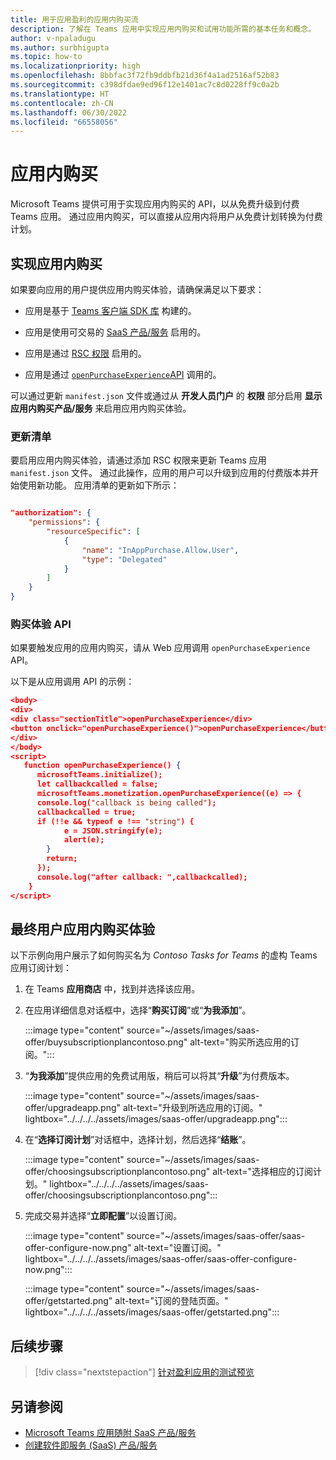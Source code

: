 ```yaml
---
title: 用于应用盈利的应用内购买流
description: 了解在 Teams 应用中实现应用内购买和试用功能所需的基本任务和概念。
author: v-npaladugu
ms.author: surbhigupta
ms.topic: how-to
ms.localizationpriority: high
ms.openlocfilehash: 8bbfac3f72fb9ddbfb21d36f4a1ad2516af52b83
ms.sourcegitcommit: c398dfdae9ed96f12e1401ac7c8d0228ff9c0a2b
ms.translationtype: HT
ms.contentlocale: zh-CN
ms.lasthandoff: 06/30/2022
ms.locfileid: "66558056"
---
```

# <a name="in-app-purchases"></a>应用内购买

Microsoft Teams 提供可用于实现应用内购买的 API，以从免费升级到付费 Teams 应用。 通过应用内购买，可以直接从应用内将用户从免费计划转换为付费计划。

## <a name="implement-in-app-purchases"></a>实现应用内购买

如果要向应用的用户提供应用内购买体验，请确保满足以下要求：

* 应用是基于 [Teams 客户端 SDK 库](https://github.com/OfficeDev/microsoft-teams-library-js) 构建的。

* 应用是使用可交易的 [SaaS 产品/服务](~/concepts/deploy-and-publish/appsource/prepare/include-saas-offer.md) 启用的。

* 应用是通过 [RSC 权限](#update-manifest) 启用的。

* 应用是通过 [`openPurchaseExperience`API](#purchase-experience-api) 调用的。

可以通过更新 `manifest.json` 文件或通过从 **开发人员门户** 的 **权限** 部分启用 **显示应用内购买产品/服务** 来启用应用内购买体验。

### <a name="update-manifest"></a>更新清单

要启用应用内购买体验，请通过添加 RSC 权限来更新 Teams 应用 `manifest.json` 文件。 通过此操作，应用的用户可以升级到应用的付费版本并开始使用新功能。 应用清单的更新如下所示：

```json

"authorization": {
    "permissions": {
        "resourceSpecific": [
            {
                "name": "InAppPurchase.Allow.User",
                "type": "Delegated"
            }
        ]
    }
}
```

### <a name="purchase-experience-api"></a>购买体验 API

如果要触发应用的应用内购买，请从 Web 应用调用 `openPurchaseExperience` API。

以下是从应用调用 API 的示例：

```json
<body> 
<div> 
<div class="sectionTitle">openPurchaseExperience</div> 
<button onclick="openPurchaseExperience()">openPurchaseExperience</button> 
</div> 
</body> 
<script> 
   function openPurchaseExperience() {
      microsoftTeams.initialize();
      let callbackcalled = false;
      microsoftTeams.monetization.openPurchaseExperience((e) => {
      console.log("callback is being called");
      callbackcalled = true;  
      if (!!e && typeof e !== "string") {
            e = JSON.stringify(e);
            alert(e);
        }
        return;
      });
      console.log("after callback: ",callbackcalled);
    } 
</script> 
```

## <a name="end-user-in-app-purchasing-experience"></a>最终用户应用内购买体验

以下示例向用户展示了如何购买名为 *Contoso Tasks for Teams* 的虚构 Teams 应用订阅计划：

1. 在 Teams **应用商店** 中，找到并选择该应用。

1. 在应用详细信息对话框中，选择“**购买订阅**”或“**为我添加**”。

    :::image type="content" source="~/assets/images/saas-offer/buysubscriptionplancontoso.png" alt-text="购买所选应用的订阅。":::

1. “**为我添加**”提供应用的免费试用版，稍后可以将其“**升级**”为付费版本。

    :::image type="content" source="~/assets/images/saas-offer/upgradeapp.png" alt-text="升级到所选应用的订阅。" lightbox="../../../../assets/images/saas-offer/upgradeapp.png":::

1. 在“**选择订阅计划**”对话框中，选择计划，然后选择“**结账**”。

    :::image type="content" source="~/assets/images/saas-offer/choosingsubscriptionplancontoso.png" alt-text="选择相应的订阅计划。" lightbox="../../../../assets/images/saas-offer/choosingsubscriptionplancontoso.png":::

1. 完成交易并选择“**立即配置**”以设置订阅。

    :::image type="content" source="~/assets/images/saas-offer/saas-offer-configure-now.png" alt-text="设置订阅。" lightbox="../../../../assets/images/saas-offer/saas-offer-configure-now.png":::

    :::image type="content" source="~/assets/images/saas-offer/getstarted.png" alt-text="订阅的登陆页面。" lightbox="../../../../assets/images/saas-offer/getstarted.png":::

## <a name="next-step"></a>后续步骤

> [!div class="nextstepaction"]
> [针对盈利应用的测试预览](~/concepts/deploy-and-publish/appsource/prepare/Test-preview-for-monetized-apps.md)

## <a name="see-also"></a>另请参阅

* [Microsoft Teams 应用随附 SaaS 产品/服务](~/concepts/deploy-and-publish/appsource/prepare/include-saas-offer.md)
* [创建软件即服务 (SaaS) 产品/服务](include-saas-offer.md#create-your-saas-offer)
